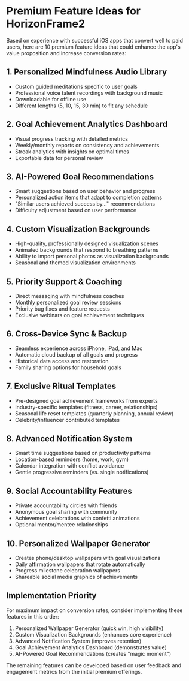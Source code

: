# Premium Feature Ideas for HorizonFrame2

Based on experience with successful iOS apps that convert well to paid users, here are 10 premium feature ideas that could enhance the app's value proposition and increase conversion rates:

## 1. **Personalized Mindfulness Audio Library**
- Custom guided meditations specific to user goals
- Professional voice talent recordings with background music
- Downloadable for offline use
- Different lengths (5, 10, 15, 30 min) to fit any schedule

## 2. **Goal Achievement Analytics Dashboard**
- Visual progress tracking with detailed metrics
- Weekly/monthly reports on consistency and achievements
- Streak analytics with insights on optimal times
- Exportable data for personal review

## 3. **AI-Powered Goal Recommendations**
- Smart suggestions based on user behavior and progress
- Personalized action items that adapt to completion patterns
- "Similar users achieved success by..." recommendations
- Difficulty adjustment based on user performance

## 4. **Custom Visualization Backgrounds**
- High-quality, professionally designed visualization scenes
- Animated backgrounds that respond to breathing patterns
- Ability to import personal photos as visualization backgrounds
- Seasonal and themed visualization environments

## 5. **Priority Support & Coaching**
- Direct messaging with mindfulness coaches
- Monthly personalized goal review sessions
- Priority bug fixes and feature requests
- Exclusive webinars on goal achievement techniques

## 6. **Cross-Device Sync & Backup**
- Seamless experience across iPhone, iPad, and Mac
- Automatic cloud backup of all goals and progress
- Historical data access and restoration
- Family sharing options for household goals

## 7. **Exclusive Ritual Templates**
- Pre-designed goal achievement frameworks from experts
- Industry-specific templates (fitness, career, relationships)
- Seasonal life reset templates (quarterly planning, annual review)
- Celebrity/influencer contributed templates

## 8. **Advanced Notification System**
- Smart time suggestions based on productivity patterns
- Location-based reminders (home, work, gym)
- Calendar integration with conflict avoidance
- Gentle progressive reminders (vs. single notifications)

## 9. **Social Accountability Features**
- Private accountability circles with friends
- Anonymous goal sharing with community
- Achievement celebrations with confetti animations
- Optional mentor/mentee relationships

## 10. **Personalized Wallpaper Generator**
- Creates phone/desktop wallpapers with goal visualizations
- Daily affirmation wallpapers that rotate automatically
- Progress milestone celebration wallpapers
- Shareable social media graphics of achievements

## Implementation Priority
For maximum impact on conversion rates, consider implementing these features in this order:
1. Personalized Wallpaper Generator (quick win, high visibility)
2. Custom Visualization Backgrounds (enhances core experience)
3. Advanced Notification System (improves retention)
4. Goal Achievement Analytics Dashboard (demonstrates value)
5. AI-Powered Goal Recommendations (creates "magic moment")

The remaining features can be developed based on user feedback and engagement metrics from the initial premium offerings.
